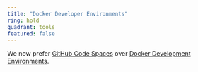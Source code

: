 ```yaml
---
title: "Docker Developer Environments"
ring: hold
quadrant: tools
featured: false
---
```


We now prefer <a href="github-code-spaces.html">GitHub Code Spaces</a> over [Docker Development Environments](https://docs.docker.com/desktop/features/dev-environments).
